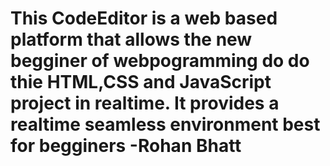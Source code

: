 # This CodeEditor is a web based platform that allows the new begginer of webpogramming do do thie HTML,CSS and JavaScript project in realtime. It provides a realtime seamless environment best for begginers -Rohan Bhatt
